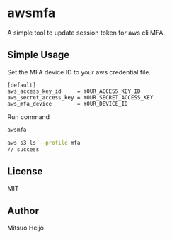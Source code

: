 # awsmfa

A simple tool to update session token for aws cli MFA.

## Simple Usage


Set the MFA device ID to your aws credential file.
```
[default]
aws_access_key_id     = YOUR_ACCESS_KEY_ID
aws_secret_access_key = YOUR_SECRET_ACCESS_KEY
aws_mfa_device        = YOUR_DEVICE_ID
```

Run command
```sh
awsmfa
```
```sh
aws s3 ls --profile mfa
// success
```

## License

MIT

## Author

Mitsuo Heijo
